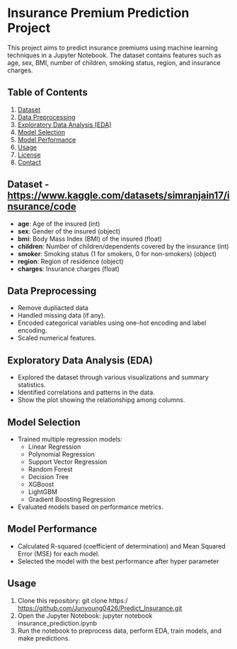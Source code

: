 # Insurance Premium Prediction Project


This project aims to predict insurance premiums using machine learning techniques in a Jupyter Notebook. The dataset contains features such as age, sex, BMI, number of children, smoking status, region, and insurance charges.

## Table of Contents
1. [Dataset](#dataset)
2. [Data Preprocessing](#data-preprocessing)
3. [Exploratory Data Analysis (EDA)](#eda)
4. [Model Selection](#model-selection)
5. [Model Performance](#model-performance)
6. [Usage](#usage)
7. [License](#license)
8. [Contact](#contact)

## Dataset - https://www.kaggle.com/datasets/simranjain17/insurance/code
- **age**: Age of the insured (int)   
- **sex**: Gender of the insured (object)
- **bmi**: Body Mass Index (BMI) of the insured (float)
- **children**: Number of children/dependents covered by the insurance (int)
- **smoker**: Smoking status (1 for smokers, 0 for non-smokers) (object)
- **region**: Region of residence (object)
- **charges**: Insurance charges (float)

## Data Preprocessing
- Remove dupliacted data
- Handled missing data (if any).
- Encoded categorical variables using one-hot encoding and label encoding.
- Scaled numerical features.

## Exploratory Data Analysis (EDA)
- Explored the dataset through various visualizations and summary statistics.
- Identified correlations and patterns in the data.
- Show the plot showing the relationshipg among columns.

## Model Selection
- Trained multiple regression models:
  - Linear Regression
  - Polynomial Regression
  - Support Vector Regression
  - Random Forest
  - Decision Tree
  - XGBoost
  - LightGBM
  - Gradient Boosting Regression
- Evaluated models based on performance metrics.

## Model Performance
- Calculated R-squared (coefficient of determination) and Mean Squared Error (MSE) for each model.
- Selected the model with the best performance after hyper parameter

## Usage
1. Clone this repository:
git clone https:/ https://github.com/Junyoung0426/Predict_Insurance.git
2. Open the Jupyter Notebook:
jupyter notebook insurance_prediction.ipynb
3. Run the notebook to preprocess data, perform EDA, train models, and make predictions.
